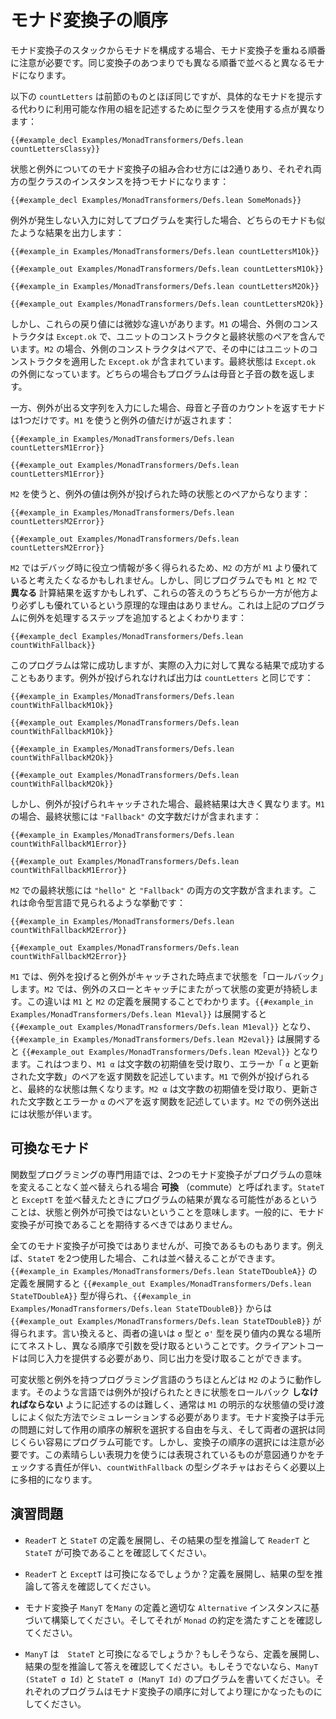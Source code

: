 <!--
# Ordering Monad Transformers
-->

# モナド変換子の順序

<!--
When composing a monad from a stack of monad transformers, it's important to be aware that the order in which the monad transformers are layered matters.
Different orderings of the same set of transformers result in different monads.
-->

モナド変換子のスタックからモナドを構成する場合、モナド変換子を重ねる順番に注意が必要です。同じ変換子のあつまりでも異なる順番で並べると異なるモナドになります。

<!--
This version of `countLetters` is just like the previous version, except it uses type classes to describe the set of available effects instead of providing a concrete monad:
-->

以下の `countLetters` は前節のものとほぼ同じですが、具体的なモナドを提示する代わりに利用可能な作用の組を記述するために型クラスを使用する点が異なります：

```lean
{{#example_decl Examples/MonadTransformers/Defs.lean countLettersClassy}}
```
<!--
The state and exception monad transformers can be combined in two different orders, each resulting in a monad that has instances of both type classes:
-->

状態と例外についてのモナド変換子の組み合わせ方には2通りあり、それぞれ両方の型クラスのインスタンスを持つモナドになります：

```lean
{{#example_decl Examples/MonadTransformers/Defs.lean SomeMonads}}
```

<!--
When run on input for which the program does not throw an exception, both monads yield similar results:
-->

例外が発生しない入力に対してプログラムを実行した場合、どちらのモナドも似たような結果を出力します：

```lean
{{#example_in Examples/MonadTransformers/Defs.lean countLettersM1Ok}}
```
```output info
{{#example_out Examples/MonadTransformers/Defs.lean countLettersM1Ok}}
```
```lean
{{#example_in Examples/MonadTransformers/Defs.lean countLettersM2Ok}}
```
```output info
{{#example_out Examples/MonadTransformers/Defs.lean countLettersM2Ok}}
```
<!--
However, there is a subtle difference between these return values.
In the case of `M1`, the outermost constructor is `Except.ok`, and it contains a pair of the unit constructor with the final state.
In the case of `M2`, the outermost constructor is the pair, which contains `Except.ok` applied only to the unit constructor.
The final state is outside of `Except.ok`.
In both cases, the program returns the counts of vowels and consonants.
-->

しかし、これらの戻り値には微妙な違いがあります。`M1` の場合、外側のコンストラクタは `Except.ok` で、ユニットのコンストラクタと最終状態のペアを含んでいます。`M2` の場合、外側のコンストラクタはペアで、その中にはユニットのコンストラクタを適用した `Except.ok` が含まれています。最終状態は `Except.ok` の外側になっています。どちらの場合もプログラムは母音と子音の数を返します。

<!--
On the other hand, only one monad yields a count of vowels and consonants when the string causes an exception to be thrown.
Using `M1`, only an exception value is returned:
-->

一方、例外が出る文字列を入力にした場合、母音と子音のカウントを返すモナドは1つだけです。`M1` を使うと例外の値だけが返されます：

```lean
{{#example_in Examples/MonadTransformers/Defs.lean countLettersM1Error}}
```
```output info
{{#example_out Examples/MonadTransformers/Defs.lean countLettersM1Error}}
```
<!--
Using `M2`, the exception value is paired with the state as it was at the time that the exception was thrown:
-->

`M2` を使うと、例外の値は例外が投げられた時の状態とのペアからなります：

```lean
{{#example_in Examples/MonadTransformers/Defs.lean countLettersM2Error}}
```
```output info
{{#example_out Examples/MonadTransformers/Defs.lean countLettersM2Error}}
```

<!--
It might be tempting to think that `M2` is superior to `M1` because it provides more information that might be useful when debugging.
The same program might compute _different_ answers in `M1` than it does in `M2`, and there's no principled reason to say that one of these answers is necessarily better than the other.
This can be seen by adding a step to the program that handles exceptions:
-->

`M2` ではデバッグ時に役立つ情報が多く得られるため、`M2` の方が `M1` より優れていると考えたくなるかもしれません。しかし、同じプログラムでも `M1` と `M2` で **異なる** 計算結果を返すかもしれず、これらの答えのうちどちらか一方が他方より必ずしも優れているという原理的な理由はありません。これは上記のプログラムに例外を処理するステップを追加するとよくわかります：

```lean
{{#example_decl Examples/MonadTransformers/Defs.lean countWithFallback}}
```
<!--
This program always succeeds, but it might succeed with different results.
If no exception is thrown, then the results are the same as `countLetters`:
-->

このプログラムは常に成功しますが、実際の入力に対して異なる結果で成功することもあります。例外が投げられなければ出力は `countLetters` と同じです：

```lean
{{#example_in Examples/MonadTransformers/Defs.lean countWithFallbackM1Ok}}
```
```output info
{{#example_out Examples/MonadTransformers/Defs.lean countWithFallbackM1Ok}}
```
```lean
{{#example_in Examples/MonadTransformers/Defs.lean countWithFallbackM2Ok}}
```
```output info
{{#example_out Examples/MonadTransformers/Defs.lean countWithFallbackM2Ok}}
```
<!--
However, if the exception is thrown and caught, then the final states are very different.
With `M1`, the final state contains only the letter counts from `"Fallback"`:
-->

しかし、例外が投げられキャッチされた場合、最終結果は大きく異なります。`M1` の場合、最終状態には `"Fallback"` の文字数だけが含まれます：

```lean
{{#example_in Examples/MonadTransformers/Defs.lean countWithFallbackM1Error}}
```
```output info
{{#example_out Examples/MonadTransformers/Defs.lean countWithFallbackM1Error}}
```
<!--
With `M2`, the final state contains letter counts from both `"hello"` and from `"Fallback"`, as one would expect in an imperative language:
-->

`M2` での最終状態には `"hello"` と `"Fallback"` の両方の文字数が含まれます。これは命令型言語で見られるような挙動です：

```lean
{{#example_in Examples/MonadTransformers/Defs.lean countWithFallbackM2Error}}
```
```output info
{{#example_out Examples/MonadTransformers/Defs.lean countWithFallbackM2Error}}
```

<!--
In `M1`, throwing an exception "rolls back" the state to where the exception was caught.
In `M2`, modifications to the state persist across the throwing and catching of exceptions.
This difference can be seen by unfolding the definitions of `M1` and `M2`.
`{{#example_in Examples/MonadTransformers/Defs.lean M1eval}}` unfolds to `{{#example_out Examples/MonadTransformers/Defs.lean M1eval}}`, and `{{#example_in Examples/MonadTransformers/Defs.lean M2eval}}` unfolds to `{{#example_out Examples/MonadTransformers/Defs.lean M2eval}}`.
That is to say, `M1 α` describes functions that take an initial letter count, returning either an error or an `α` paired with updated counts.
When an exception is thrown in `M1`, there is no final state.
`M2 α` describes functions that take an initial letter count and return a new letter count paired with either an error or an `α`.
When an exception is thrown in `M2`, it is accompanied by a state.
-->

`M1` では、例外を投げると例外がキャッチされた時点まで状態を「ロールバック」します。`M2` では、例外のスローとキャッチにまたがって状態の変更が持続します。この違いは `M1` と `M2` の定義を展開することでわかります。`{{#example_in Examples/MonadTransformers/Defs.lean M1eval}}` は展開すると `{{#example_out Examples/MonadTransformers/Defs.lean M1eval}}` となり、`{{#example_in Examples/MonadTransformers/Defs.lean M2eval}}` は展開すると `{{#example_out Examples/MonadTransformers/Defs.lean M2eval}}` となります。これはつまり、`M1 α` は文字数の初期値を受け取り、エラーか「 `α` と更新された文字数」のペアを返す関数を記述しています。`M1` で例外が投げられると、最終的な状態は無くなります。`M2 α` は文字数の初期値を受け取り、更新された文字数とエラーか `α` のペアを返す関数を記述しています。`M2` での例外送出には状態が伴います。

<!--
## Commuting Monads
-->

## 可換なモナド

<!--
In the jargon of functional programming, two monad transformers are said to _commute_ if they can be re-ordered without the meaning of the program changing.
The fact that the result of the program can differ when `StateT` and `ExceptT` are reordered means that state and exceptions do not commute.
In general, monad transformers should not be expected to commute.
-->

関数型プログラミングの専門用語では、2つのモナド変換子がプログラムの意味を変えることなく並べ替えられる場合 **可換** （commute）と呼ばれます。`StateT` と `ExceptT` を並べ替えたときにプログラムの結果が異なる可能性があるということは、状態と例外が可換ではないということを意味します。一般的に、モナド変換子が可換であることを期待するべきではありません。

<!--
Even though not all monad transformers commute, some do.
For example, two uses of `StateT` can be re-ordered.
Expanding the definitions in `{{#example_in Examples/MonadTransformers/Defs.lean StateTDoubleA}}` yields the type `{{#example_out Examples/MonadTransformers/Defs.lean StateTDoubleA}}`, and `{{#example_in Examples/MonadTransformers/Defs.lean StateTDoubleB}}` yields `{{#example_out Examples/MonadTransformers/Defs.lean StateTDoubleB}}`.
In other words, the differences between them are that they nest the `σ` and `σ'` types in different places in the return type, and they accept their arguments in a different order.
Any client code will still need to provide the same inputs, and it will still receive the same outputs.
-->

全てのモナド変換子が可換ではありませんが、可換であるものもあります。例えば、`StateT` を2つ使用した場合、これは並べ替えることができます。`{{#example_in Examples/MonadTransformers/Defs.lean StateTDoubleA}}` の定義を展開すると `{{#example_out Examples/MonadTransformers/Defs.lean StateTDoubleA}}` 型が得られ、`{{#example_in Examples/MonadTransformers/Defs.lean StateTDoubleB}}` からは `{{#example_out Examples/MonadTransformers/Defs.lean StateTDoubleB}}` が得られます。言い換えると、両者の違いは `σ` 型と `σ'` 型を戻り値内の異なる場所にてネストし、異なる順序で引数を受け取るということです。クライアントコードは同じ入力を提供する必要があり、同じ出力を受け取ることができます。

<!--
Most programming languages that have both mutable state and exceptions work like `M2`.
In those languages, state that _should_ be rolled back when an exception is thrown is difficult to express, and it usually needs to be simulated in a manner that looks much like the passing of explicit state values in `M1`.
Monad transformers grant the freedom to choose an interpretation of effect ordering that works for the problem at hand, with both choices being equally easy to program with.
However, they also require care to be taken in the choice of ordering of transformers.
With great expressive power comes the responsibility to check that what's being expressed is what is intended, and the type signature of `countWithFallback` is probably more polymorphic than it should be.
-->

可変状態と例外を持つプログラミング言語のうちほとんどは `M2` のように動作します。そのような言語では例外が投げられたときに状態をロールバック **しなければならない** ように記述するのは難しく、通常は `M1` の明示的な状態値の受け渡しによく似た方法でシミュレーションする必要があります。モナド変換子は手元の問題に対して作用の順序の解釈を選択する自由を与え、そして両者の選択は同じくらい容易にプログラム可能です。しかし、変換子の順序の選択には注意が必要です。この素晴らしい表現力を使うには表現されているものが意図通りかをチェックする責任が伴い、`countWithFallback` の型シグネチャはおそらく必要以上に多相的になります。

<!--
## Exercises
-->

## 演習問題

 <!--
 * Check that `ReaderT` and `StateT` commute by expanding their definitions and reasoning about the resulting types.
-->
 * `ReaderT` と `StateT` の定義を展開し、その結果の型を推論して `ReaderT` と `StateT` が可換であることを確認してください。
 <!--
 * Do `ReaderT` and `ExceptT` commute? Check your answer by expanding their definitions and reasoning about the resulting types.
-->
 * `ReaderT` と `ExceptT` は可換になるでしょうか？定義を展開し、結果の型を推論して答えを確認してください。
 <!--
 * Construct a monad transformer `ManyT` based on the definition of `Many`, with a suitable `Alternative` instance. Check that it satisfies the `Monad` contract.
-->
 * モナド変換子 `ManyT` を`Many` の定義と適切な `Alternative` インスタンスに基づいて構築してください。そしてそれが `Monad` の約定を満たすことを確認してください。
 <!--
 * Does `ManyT` commute with `StateT`? If so, check your answer by expanding definitions and reasoning about the resulting types. If not, write a program in `ManyT (StateT σ Id)` and a program in `StateT σ (ManyT Id)`. Each program should be one that makes more sense for the given ordering of monad transformers.
-->
 * `ManyT` は　`StateT` と可換になるでしょうか？もしそうなら、定義を展開し、結果の型を推論して答えを確認してください。もしそうでないなら、`ManyT (StateT σ Id)` と `StateT σ (ManyT Id)` のプログラムを書いてください。それぞれのプログラムはモナド変換子の順序に対してより理にかなったものにしてください。
